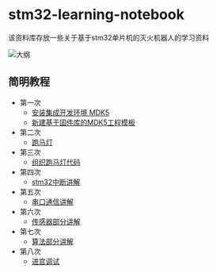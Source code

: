 # stm32-learning-notebook

该资料库存放一些关于基于stm32单片机的灭火机器人的学习资料

![大纲](https://a-sleepy-cat.github.io/image-host/fire-fighting-robot/大纲.jpg)

## 简明教程

- 第一次
  - [安装集成开发环境 MDK5]
  - [新建基于固件库的MDK5工程模板]
- 第二次
  - [跑马灯]
- 第三次
  - [组织跑马灯代码]
- 第四次
  - [stm32中断讲解]
- 第五次
  - [串口通信讲解]
- 第六次
  - [传感器部分讲解]
- 第七次
  - [算法部分讲解]
- 第八次
  - [进宫调试]


[安装集成开发环境 MDK5]: <https://github.com/a-sleepy-cat/fire-fighting-robot/tree/master/简明教程/第一周/MDK5简介及安装介绍.md>
[新建基于固件库的MDK5工程模板]: <https://github.com/a-sleepy-cat/fire-fighting-robot/tree/master/简明教程/第一周/基于固件库的工程模板建立/新建工程模板.md>
[跑马灯]: <https://github.com/a-sleepy-cat/fire-fighting-robot/tree/master/简明教程/第二周/跑马灯.md>
[组织跑马灯代码]: <https://github.com/a-sleepy-cat/fire-fighting-robot/tree/master/简明教程/第三周/组织跑马灯代码.md>
[stm32中断讲解]: <https://github.com/a-sleepy-cat/fire-fighting-robot/tree/master/简明教程/第四次/定时器中断.md>
[串口通信讲解]: <./>
[传感器部分讲解]: <./>
[算法部分讲解]: <./>
[进宫调试]: <./>